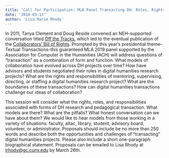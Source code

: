 ```yaml
---
title: 'Call for Participation: MLA Panel Transacting DH: Roles, Rights, and Responsibilities of Collaboration'
date: '2018-03-13'
author: 'Lisa Marie Rhody'
---
```

<span style="font-weight: 400;">In 2011, Tanya Clement and Doug Reside convened an NEH-supported conversation titled </span>[<span style="font-weight: 400;">Off the Tracks</span>](http://mith.umd.edu/offthetracks/)<span style="font-weight: 400;">, which led to the eventual publication of the </span>[<span style="font-weight: 400;">Collaborators’ Bill of Rights</span>](http://mcpress.media-commons.org/offthetracks/part-one-models-for-collaboration-career-paths-acquiring-institutional-support-and-transformation-in-the-field/a-collaboration/collaborators%E2%80%99-bill-of-rights/)<span style="font-weight: 400;">. Prompted by this year’s presidential theme–Textual Transactions–this guaranteed MLA 2019 panel supported by the Association for Computer in the Humanities (ACH) will address questions of “transaction” as a combination of form and function. What models of collaboration have evolved across DH projects over time? How have advisors and students negotiated their roles in digital humanities research projects? What are the rights and responsibilities of mentoring, supervising, directing, or staffing a digital humanities research project? What are the boundaries of these transactions? How can digital humanities transactions challenge our ideas of collaboration? </span>

<span style="font-weight: 400;">This session will consider what the rights, roles, and responsibilities associated with forms of DH research and pedagogical transaction. What models are there? What are the pitfalls? What honest conversation can we have about them? We would like to hear models from those working in a variety of situations: faculty, altac, library, student, advisory board, volunteer, or administrator. Proposals should include be no more than 250 words and describe both the opportunities and challenges of “transacting” digital humanities projects. Please also include a short one-paragraph biographical statement. Proposals can be emailed to Lisa Rhody at </span>[<span style="font-weight: 400;">lrhody@gc.cuny.edu</span>](mailto:lrhody@gc.cuny.edu)<span style="font-weight: 400;"> by March 26th.</span>
